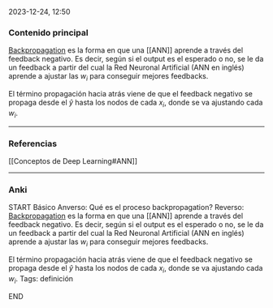 2023-12-24, 12:50
### Contenido principal

[Backpropagation](https://es.wikipedia.org/wiki/Propagaci%C3%B3n_hacia_atr%C3%A1s) es la forma en que una [[ANN]] aprende a través del feedback negativo. Es decir, según si el output es el esperado o no, se le da un feedback a partir del cual la Red Neuronal Artificial (ANN en inglés) aprende a ajustar las $w_i$ para conseguir mejores feedbacks.

El término propagación  hacia atrás viene de que el feedback negativo se propaga desde el $\hat y$ hasta los nodos de cada $x_i$, donde se va ajustando cada $w_i$.

--- 
### Referencias

[[Conceptos de Deep Learning#ANN]]

---
### Anki



START
Básico
Anverso: Qué es el proceso backpropagation?
Reverso: [Backpropagation](https://es.wikipedia.org/wiki/Propagaci%C3%B3n_hacia_atr%C3%A1s) es la forma en que una [[ANN]] aprende a través del feedback negativo. Es decir, según si el output es el esperado o no, se le da un feedback a partir del cual la Red Neuronal Artificial (ANN en inglés) aprende a ajustar las $w_i$ para conseguir mejores feedbacks.

El término propagación  hacia atrás viene de que el feedback negativo se propaga desde el $\hat y$ hasta los nodos de cada $x_i$, donde se va ajustando cada $w_i$.
Tags: definición
<!--ID: 1705771401036-->
END

